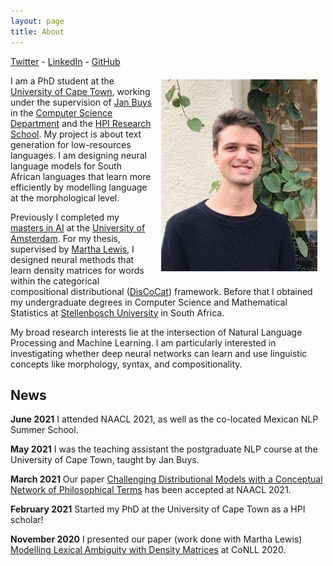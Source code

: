 ```yaml
---
layout: page
title: About
---
```


<a href="https://twitter.com/francoisrmeyer">Twitter</a> - <a href="https://www.linkedin.com/in/francoisrmeyer/">LinkedIn</a> - <a href="https://github.com/francois-meyer">GitHub</a>

<img src="/images/pp.jpg" alt="drawing" width="250" style="float:right; padding: 10pt; padding-top: 5pt"/>

I am a PhD student at the [University of Cape Town](https://www.uct.ac.za/), working under the supervision of [Jan Buys](http://www.janmbuys.com/) in the [Computer Science Department](http://www.sit.uct.ac.za/sit/depts/science)	 and the [HPI Research School](http://www.sit.uct.ac.za/sit/research/hpi). 
My project is about text generation for low-resources languages. I am designing neural language models for South African languages that learn more efficiently by modelling language at the morphological level.

Previously I completed my [masters in AI](https://www.uva.nl/en/programmes/masters/artificial-intelligence/study-programme/study-programme.html) at the [University of Amsterdam](https://www.uva.nl/en). For my thesis, supervised by [Martha Lewis](https://marthaflinderslewis.wordpress.com/), I designed neural methods that learn density matrices for words within the categorical compositional distributional ([DisCoCat](https://ncatlab.org/nlab/show/categorical+compositional+distributional+semantics)) framework. Before that
I obtained my undergraduate degrees in Computer Science and Mathematical Statistics at [Stellenbosch University](http://www.cs.sun.ac.za/) in South Africa.

My broad research interests lie at the intersection of Natural Language Processing and Machine Learning. I am particularly interested in investigating whether deep neural networks can learn and use linguistic concepts like morphology, syntax, and compositionality.

<h2>News</h2>

<b>June 2021</b> I attended NAACL 2021, as well as the co-located Mexican NLP Summer School. 

<b>May 2021</b> I was the teaching assistant the postgraduate NLP course at the University of Cape Town, taught by Jan Buys.

<b>March 2021</b> Our paper [Challenging Distributional Models with a Conceptual Network of Philosophical Terms](https://aclanthology.org/2021.naacl-main.199.pdf) has been accepted at NAACL 2021.

<b>February 2021</b> Started my PhD at the University of Cape Town as a HPI scholar!


<b>November 2020</b> I presented our paper (work done with Martha Lewis) [Modelling Lexical Ambiguity with Density Matrices](https://www.aclweb.org/anthology/2020.conll-1.21.pdf) at CoNLL 2020.